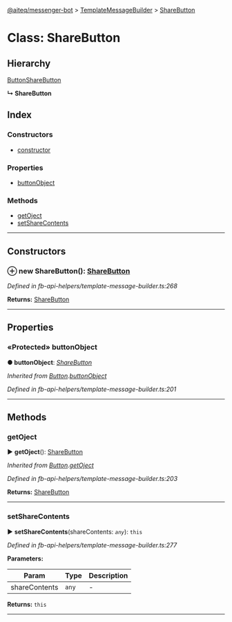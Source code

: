 [@aiteq/messenger-bot](../README.md) > [TemplateMessageBuilder](../classes/templatemessagebuilder.md) > [ShareButton](../classes/templatemessagebuilder.sharebutton.md)



# Class: ShareButton

## Hierarchy


 [Button](templatemessagebuilder.button.md)[ShareButton](../interfaces/send.sharebutton.md)

**↳ ShareButton**







## Index

### Constructors

* [constructor](templatemessagebuilder.sharebutton.md#constructor)


### Properties

* [buttonObject](templatemessagebuilder.sharebutton.md#buttonobject)


### Methods

* [getOject](templatemessagebuilder.sharebutton.md#getoject)
* [setShareContents](templatemessagebuilder.sharebutton.md#setsharecontents)



---
## Constructors
<a id="constructor"></a>


### ⊕ **new ShareButton**(): [ShareButton](templatemessagebuilder.sharebutton.md)



*Defined in fb-api-helpers/template-message-builder.ts:268*





**Returns:** [ShareButton](templatemessagebuilder.sharebutton.md)

---


## Properties
<a id="buttonobject"></a>

### «Protected» buttonObject

**●  buttonObject**:  *[ShareButton](../interfaces/send.sharebutton.md)* 

*Inherited from [Button](templatemessagebuilder.button.md).[buttonObject](templatemessagebuilder.button.md#buttonobject)*

*Defined in fb-api-helpers/template-message-builder.ts:201*





___


## Methods
<a id="getoject"></a>

###  getOject

► **getOject**(): [ShareButton](../interfaces/send.sharebutton.md)




*Inherited from [Button](templatemessagebuilder.button.md).[getOject](templatemessagebuilder.button.md#getoject)*

*Defined in fb-api-helpers/template-message-builder.ts:203*





**Returns:** [ShareButton](../interfaces/send.sharebutton.md)





___

<a id="setsharecontents"></a>

###  setShareContents

► **setShareContents**(shareContents: *`any`*): `this`




*Defined in fb-api-helpers/template-message-builder.ts:277*



**Parameters:**

| Param | Type | Description |
| ------ | ------ | ------ |
| shareContents | `any`   |  - |





**Returns:** `this`





___


